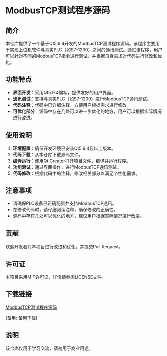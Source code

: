 # ModbusTCP测试程序源码

## 简介
本仓库提供了一个基于Qt5.9.4开发的ModbusTCP测试程序源码。该程序主要用于实现上位机软件与真实PLC（如S7-1200）之间的通讯测试。通过该程序，用户可以针对不同的ModbusTCP指令进行测试，并根据自身需求对代码进行修改和优化。

## 功能特点
- **界面开发**：采用Qt5.9.4编写，提供友好的用户界面。
- **通讯测试**：支持与真实PLC（如S7-1200）进行ModbusTCP通讯测试。
- **代码注释**：代码中已详细注释，方便用户根据需求进行修改。
- **可优化部分**：源码中存在几处可以进一步优化的地方，用户可以根据实际情况进行改进。

## 使用说明
1. **环境配置**：确保开发环境已安装Qt5.9.4及以上版本。
2. **代码下载**：从本仓库下载源码文件。
3. **编译运行**：使用Qt Creator打开项目文件，编译并运行程序。
4. **功能测试**：通过界面操作，进行ModbusTCP通讯测试。
5. **代码修改**：根据代码中的注释，修改相关部分以满足个性化需求。

## 注意事项
- 请确保PLC设备已正确配置并支持ModbusTCP通讯。
- 在修改代码时，请仔细阅读注释，确保修改的正确性。
- 源码中存在几处可以优化的地方，建议用户根据实际情况进行改进。

## 贡献
欢迎开发者对本项目进行改进和优化，并提交Pull Request。

## 许可证
本项目采用MIT许可证，详情请参阅LICENSE文件。

## 下载链接
[ModbusTCP测试程序源码](https://pan.quark.cn/s/5e373f9e59ca) 

(备用: [备用下载](https://pan.baidu.com/s/1OEr4XSHsdwAyEn7Xa-hOGg?pwd=1234))

## 说明

该仓库仅用于学习交流，请勿用于商业用途。
